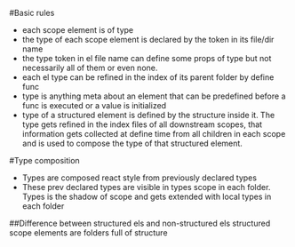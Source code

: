 #Basic rules
* each scope element is of type
* the type of each scope element is declared by the token in its file/dir name
* the type token in el file name can define some props of type but not necessarily all of them or even none.
* each el type can be refined in the index of its parent folder by define func
* type is anything meta about an element that can be predefined before a func is executed or a value is initialized
* type of a structured element is defined by the structure inside it. The type gets refined in the index files of all
downstream scopes, that information gets collected at define time from all children in each scope and is used to compose 
the type of that structured element.

#Type composition
* Types are composed react style from previously declared types
* These prev declared types are visible in types scope in each folder.<br>
Types is the shadow of scope and gets extended with local types in each folder


##Difference between structured els and non-structured els
structured scope elements are folders full of structure

